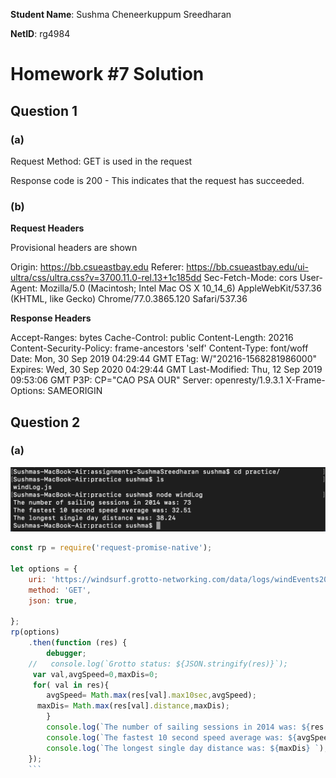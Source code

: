 **Student Name**:  Sushma Cheneerkuppum Sreedharan

**NetID**: rg4984

# Homework #7 Solution

## Question 1 

### (a)

Request Method: GET  is used in the request

Response code is 200 - This indicates that the request has succeeded.



### (b)

**Request Headers**

Provisional headers are shown

Origin: https://bb.csueastbay.edu
Referer: https://bb.csueastbay.edu/ui-ultra/css/ultra.css?v=3700.11.0-rel.13+1c185dd
Sec-Fetch-Mode: cors
User-Agent: Mozilla/5.0 (Macintosh; Intel Mac OS X 10_14_6) AppleWebKit/537.36 (KHTML, like Gecko) Chrome/77.0.3865.120 Safari/537.36

**Response Headers**

Accept-Ranges: bytes
Cache-Control: public
Content-Length: 20216
Content-Security-Policy: frame-ancestors 'self'
Content-Type: font/woff
Date: Mon, 30 Sep 2019 04:29:44 GMT
ETag: W/"20216-1568281986000"
Expires: Wed, 30 Sep 2020 04:29:44 GMT
Last-Modified: Thu, 12 Sep 2019 09:53:06 GMT
P3P: CP="CAO PSA OUR"
Server: openresty/1.9.3.1
X-Frame-Options: SAMEORIGIN

## Question 2

### (a)

![Developer-tool Screenshot](images/promise.png)
```javascript
const rp = require('request-promise-native');

let options = {
    uri: 'https://windsurf.grotto-networking.com/data/logs/windEvents2014.json',
    method: 'GET', 
    json: true,
    
};
rp(options)
    .then(function (res) {
        debugger;
    //   console.log(`Grotto status: ${JSON.stringify(res)}`);
     var val,avgSpeed=0,maxDis=0;
     for( val in res){
        avgSpeed= Math.max(res[val].max10sec,avgSpeed);
      maxDis= Math.max(res[val].distance,maxDis);
        }
        console.log(`The number of sailing sessions in 2014 was: ${res.length}` );
        console.log(`The fastest 10 second speed average was: ${avgSpeed}`);
        console.log(`The longest single day distance was: ${maxDis} `);
    });
    ```